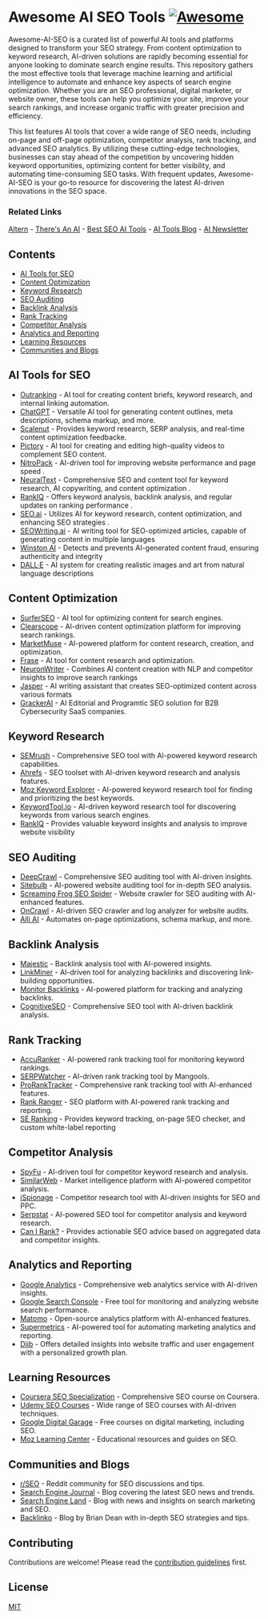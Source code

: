 # Awesome AI SEO Tools [![Awesome](https://awesome.re/badge-flat.svg)](https://awesome.re)

Awesome-AI-SEO is a curated list of powerful AI tools and platforms designed to transform your SEO strategy. From content optimization to keyword research, AI-driven solutions are rapidly becoming essential for anyone looking to dominate search engine results. This repository gathers the most effective tools that leverage machine learning and artificial intelligence to automate and enhance key aspects of search engine optimization. Whether you are an SEO professional, digital marketer, or website owner, these tools can help you optimize your site, improve your search rankings, and increase organic traffic with greater precision and efficiency.

This list features AI tools that cover a wide range of SEO needs, including on-page and off-page optimization, competitor analysis, rank tracking, and advanced SEO analytics. By utilizing these cutting-edge technologies, businesses can stay ahead of the competition by uncovering hidden keyword opportunities, optimizing content for better visibility, and automating time-consuming SEO tasks. With frequent updates, Awesome-AI-SEO is your go-to resource for discovering the latest AI-driven innovations in the SEO space.


### Related Links

[Altern](https://altern.ai) -  [There's An AI](https://theresanai.com) - [Best SEO AI Tools](https://theresanai.com/category/seo) - [AI Tools Blog](https://blog.theresanai.com) - [AI Newsletter](https://newsletter.theresanai.com)

## Contents

- [AI Tools for SEO](#ai-tools-for-seo)
- [Content Optimization](#content-optimization)
- [Keyword Research](#keyword-research)
- [SEO Auditing](#seo-auditing)
- [Backlink Analysis](#backlink-analysis)
- [Rank Tracking](#rank-tracking)
- [Competitor Analysis](#competitor-analysis)
- [Analytics and Reporting](#analytics-and-reporting)
- [Learning Resources](#learning-resources)
- [Communities and Blogs](#communities-and-blogs)

## AI Tools for SEO

- [Outranking](https://www.outranking.io/) - AI tool for creating content briefs, keyword research, and internal linking automation.
- [ChatGPT](https://openai.com/) - Versatile AI tool for generating content outlines, meta descriptions, schema markup, and more.
- [Scalenut](https://www.scalenut.com/) - Provides keyword research, SERP analysis, and real-time content optimization feedbacke.
- [Pictory](https://pictory.ai/) - AI tool for creating and editing high-quality videos to complement SEO content.
- [NitroPack](https://nitropack.io/) - AI-driven tool for improving website performance and page speed .
- [NeuralText](https://www.neuraltext.com/) - Comprehensive SEO and content tool for keyword research, AI copywriting, and content optimization .
- [RankIQ](https://www.rankiq.com/) - Offers keyword analysis, backlink analysis, and regular updates on ranking performance .
- [SEO.ai](https://seo.ai/) - Utilizes AI for keyword research, content optimization, and enhancing SEO strategies .
- [SEOWriting.ai](https://seowriting.ai/) - AI writing tool for SEO-optimized articles, capable of generating content in multiple languages 
- [Winston AI](https://winston.ai/) - Detects and prevents AI-generated content fraud, ensuring authenticity and integrity 
- [DALL·E](https://www.openai.com/dall-e-3/) - AI system for creating realistic images and art from natural language descriptions 


## Content Optimization

- [SurferSEO](https://surferseo.com/) - AI tool for optimizing content for search engines.
- [Clearscope](https://www.clearscope.io/) - AI-driven content optimization platform for improving search rankings.
- [MarketMuse](https://www.marketmuse.com/) - AI-powered platform for content research, creation, and optimization.
- [Frase](https://www.frase.io/) - AI tool for content research and optimization.
- [NeuronWriter](https://neuronwriter.com/) - Combines AI content creation with NLP and competitor insights to improve search rankings
- [Jasper](https://www.jasper.ai/) - AI writing assistant that creates SEO-optimized content across various formats
- [GrackerAI](https://gracker.ai/) - AI Editorial and Programtic SEO solution for B2B Cybersecurity SaaS companies.  

## Keyword Research

- [SEMrush](https://www.semrush.com/) - Comprehensive SEO tool with AI-powered keyword research capabilities.
- [Ahrefs](https://ahrefs.com/) - SEO toolset with AI-driven keyword research and analysis features.
- [Moz Keyword Explorer](https://moz.com/explorer) - AI-powered keyword research tool for finding and prioritizing the best keywords.
- [KeywordTool.io](https://keywordtool.io/) - AI-driven keyword research tool for discovering keywords from various search engines.
- [RankIQ](https://www.rankiq.com/) - Provides valuable keyword insights and analysis to improve website visibility

## SEO Auditing

- [DeepCrawl](https://www.deepcrawl.com/) - Comprehensive SEO auditing tool with AI-driven insights.
- [Sitebulb](https://sitebulb.com/) - AI-powered website auditing tool for in-depth SEO analysis.
- [Screaming Frog SEO Spider](https://www.screamingfrog.co.uk/seo-spider/) - Website crawler for SEO auditing with AI-enhanced features.
- [OnCrawl](https://www.oncrawl.com/) - AI-driven SEO crawler and log analyzer for website audits.
- [Alli AI](https://www.alliai.com/) - Automates on-page optimizations, schema markup, and more.

## Backlink Analysis

- [Majestic](https://majestic.com/) - Backlink analysis tool with AI-powered insights.
- [LinkMiner](https://linkminer.com/) - AI-driven tool for analyzing backlinks and discovering link-building opportunities.
- [Monitor Backlinks](https://monitorbacklinks.com/) - AI-powered platform for tracking and analyzing backlinks.
- [CognitiveSEO](https://cognitiveseo.com/) - Comprehensive SEO tool with AI-driven backlink analysis.

## Rank Tracking

- [AccuRanker](https://www.accuranker.com/) - AI-powered rank tracking tool for monitoring keyword rankings.
- [SERPWatcher](https://serpwatcher.com/) - AI-driven rank tracking tool by Mangools.
- [ProRankTracker](https://proranktracker.com/) - Comprehensive rank tracking tool with AI-enhanced features.
- [Rank Ranger](https://www.rankranger.com/) - SEO platform with AI-powered rank tracking and reporting.
- [SE Ranking](https://seranking.com/) - Provides keyword tracking, on-page SEO checker, and custom white-label reporting

## Competitor Analysis

- [SpyFu](https://www.spyfu.com/) - AI-driven tool for competitor keyword research and analysis.
- [SimilarWeb](https://www.similarweb.com/) - Market intelligence platform with AI-powered competitor analysis.
- [iSpionage](https://www.ispionage.com/) - Competitor research tool with AI-driven insights for SEO and PPC.
- [Serpstat](https://serpstat.com/) - AI-powered SEO tool for competitor analysis and keyword research.
- [Can I Rank?](https://www.canirank.com/) - Provides actionable SEO advice based on aggregated data and competitor insights.

## Analytics and Reporting

- [Google Analytics](https://analytics.google.com/) - Comprehensive web analytics service with AI-driven insights.
- [Google Search Console](https://search.google.com/search-console/about) - Free tool for monitoring and analyzing website search performance.
- [Matomo](https://matomo.org/) - Open-source analytics platform with AI-enhanced features.
- [Supermetrics](https://supermetrics.com/) - AI-powered tool for automating marketing analytics and reporting.
- [Diib](https://diib.com/) - Offers detailed insights into website traffic and user engagement with a personalized growth plan.


## Learning Resources

- [Coursera SEO Specialization](https://www.coursera.org/specializations/seo) - Comprehensive SEO course on Coursera.
- [Udemy SEO Courses](https://www.udemy.com/topic/seo/) - Wide range of SEO courses with AI-driven techniques.
- [Google Digital Garage](https://learndigital.withgoogle.com/digitalgarage) - Free courses on digital marketing, including SEO.
- [Moz Learning Center](https://moz.com/learn/seo) - Educational resources and guides on SEO.

## Communities and Blogs

- [r/SEO](https://www.reddit.com/r/SEO/) - Reddit community for SEO discussions and tips.
- [Search Engine Journal](https://www.searchenginejournal.com/) - Blog covering the latest SEO news and trends.
- [Search Engine Land](https://searchengineland.com/) - Blog with news and insights on search marketing and SEO.
- [Backlinko](https://backlinko.com/blog) - Blog by Brian Dean with in-depth SEO strategies and tips.

## Contributing

Contributions are welcome! Please read the [contribution guidelines](CONTRIBUTING.md) first.

## License

[MIT](LICENSE)

